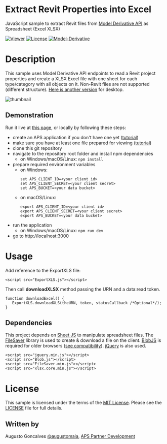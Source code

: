 # Extract Revit Properties into Excel

JavaScript sample to extract Revit files from [Model Derivative API](https://developer.autodesk.com/en/docs/model-derivative/v2) as Spreadsheet (Excel XLSX)

[![Viewer](https://img.shields.io/badge/Viewer-v7-green.svg)](http://developer.autodesk.com/)
[![License](http://img.shields.io/:license-mit-blue.svg)](http://opensource.org/licenses/MIT)
[![Model-Derivative](https://img.shields.io/badge/Model%20Derivative-v2-green.svg)](http://developer.autodesk.com/)

# Description

This sample uses Model Derivative API endpoints to read a Revit project properties and create a XLSX Excel file with one sheet for each type/category with all objects on it. Non-Revit files are not supported (different structure). [Here is another version](https://github.com/Autodesk-Forge/model.derivative-csharp-context.menu) for desktop.

![thumbnail](/thumbnail.png)

## Demonstration

Run it live at [this page](https://viewerxls.autodesk.io), or locally by following these steps:

- create an APS application if you don't have one yet ([tutorial](https://forge.autodesk.com/en/docs/oauth/v2/tutorials/create-app/))
- make sure you have at least one file prepared for viewing ([tutorial](https://forge.autodesk.com/en/docs/model-derivative/v2/tutorials/prep-file4viewer/))
- clone this git repository
- navigate to the repository root folder and install npm dependencies
  - on Windows/macOS/Linux: `npm install`
- prepare required environment variables
  - on Windows:
    ```
    set APS_CLIENT_ID=<your client id>
    set APS_CLIENT_SECRET=<your client secret>
    set APS_BUCKET=<your data bucket>
    ```
  - on macOS/Linux:
    ```
    export APS_CLIENT_ID=<your client id>
    export APS_CLIENT_SECRET=<your client secret>
    export APS_BUCKET=<your data bucket>
    ```
- run the application
  - on Windows/macOS/Linux: `npm run dev`
- go to http://localhost:3000

# Usage

Add reference to the ExportXLS file:

```
<script src="ExportXLS.js"></script>
```

Then call **downloadXLSX** method passing the URN and a data:read token.

```
function downloadExcel() {
   ExportXLS.downloadXLS(theURN, token, statusCallback /*Optional*/);
}
```

## Dependencies

This project depends on [Sheet JS](https://github.com/SheetJS/js-xlsx) to manipulate spreadsheet files. The [FileSaver](https://github.com/eligrey/FileSaver.js/) library is used to create & download a file on the client. [BlobJS](https://github.com/eligrey/Blob.js) is required for older browsers ([see compatibility](https://github.com/eligrey/FileSaver.js/#supported-browsers)). [jQuery](https://jquery.com) is also used.

```
<script src="jquery.min.js"></script>
<script src="Blob.js"></script>
<script src="FileSaver.min.js"></script>
<script src="xlsx.core.min.js"></script>
```

# License

This sample is licensed under the terms of the [MIT License](http://opensource.org/licenses/MIT).
Please see the [LICENSE](LICENSE) file for full details.

## Written by

Augusto Goncalves [@augustomaia](https://twitter.com/augustomaia), [APS Partner Development](http://aps.autodesk.com)
